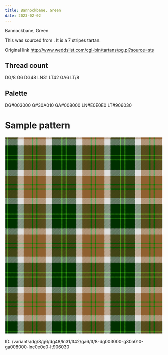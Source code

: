 ```yaml
---
title: Bannockbane, Green
date: 2023-02-02
---
```

Bannockbane, Green

This was sourced from <no value>.  It is a 7 stripes tartan.

Original link http://www.weddslist.com/cgi-bin/tartans/pg.pl?source=sts

## Thread count
DG/8 G6 DG48 LN31 LT42 GA6 LT/8

## Palette
DG#003000 G#30A010 GA#008000 LN#E0E0E0 LT#906030

# Sample pattern

![Tartan detail](tartan.png "DG/8 G6 DG48 LN31 LT42 GA6 LT/8 tartan")

ID: /variants/dg/8/g6/dg48/ln31/lt42/ga6/lt/8-dg003000-g30a010-ga008000-lne0e0e0-lt906030